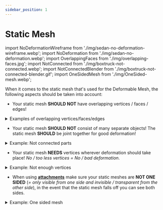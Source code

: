 ```yaml
---
sidebar_position: 1
---
```


# Static Mesh

import NoDeformationWireframe from './img/sedan-no-deformation-wireframe.webp';
import NoDeformation from './img/sedan-no-deformation.webp';
import OverlappingFaces from './img/overlapping-faces.jpg';
import NotConnected from './img/boxtruck-not-connected.webp';
import NotConnectedBlender from './img/boxtruck-not-connected-blender.gif';
import OneSidedMesh from './img/OneSided-mesh.webp';

When it comes to the static mesh that's used for the Deformable Mesh, the following aspects should be taken into account:

- Your static mesh **SHOULD NOT** have overlapping vertices / faces / edges!
<details>
    <summary>Examples of overlapping vertices/faces/edges</summary>
    <img src={OverlappingFaces} />
    <a href="https://www.youtube.com/watch?v=Aclg2unKbyY"><img src="https://i.ytimg.com/vi/Aclg2unKbyY/maxresdefault.jpg" /></a>
</details>

- Your static mesh **SHOULD NOT** consist of many separate objects! The static mesh **SHOULD** be joint together for good deformation!
<details>
    <summary>Example: Not connected parts</summary>
    <img src={NotConnected} />
    The numberplate is being "pushed into" the back of this vehicle. Why? Because it's not connected to the back of the vehicle:
    <img src={NotConnectedBlender} style={{width: 400}} />
</details>

- Your static mesh **NEEDS** vertices wherever deformation should take place! *No / too less vertices = No / bad deformation.*
<details>
    <summary>Example: Not enough vertices</summary>
    <img src={NoDeformation} />
    That part of the mesh only has 4 vertices and that is not enough for any deformation!
    <img src={NoDeformationWireframe} />
</details>

- When using [**attachments**](../../advanced-guides/attachments.md) make sure your static meshes are **NOT ONE SIDED** (*= only visible from one side and invisible / transparent from the other side*), in the event that the static mesh falls off you can see both sides.
<details>
    <summary>Example: One sided mesh</summary>
    <img src={OneSidedMesh} />
</details>